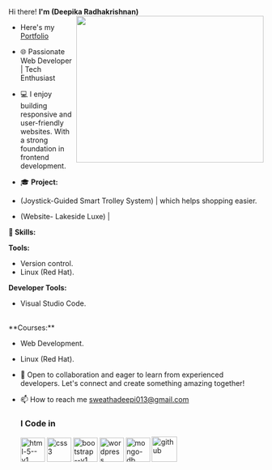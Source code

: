Hi there! **I'm (Deepika Radhakrishnan)**
<img align="right" width="370" height="290" src="![InShot_20241017_154906510](https://github.com/user-attachments/assets/990f24c2-50cd-4457-b6ec-e2f87a6c3145)">
- Here's my [Portfolio](https://deepika-05.neocities.org/website/)
- 🌐 Passionate Web Developer | Tech Enthusiast

- 💻 I enjoy building responsive and user-friendly websites. With a strong foundation in frontend development.

- 🎓 **Project:**
-  (Joystick-Guided Smart Trolley System) | which helps shopping easier.
-  (Website- Lakeside Luxe)  | 

**🚀 Skills:**

**Tools:** 
- Version control.
- Linux (Red Hat).

**Developer Tools:** 
- Visual Studio Code.
<br />
 **Courses:**

* Web Development.

* Linux (Red Hat).

- 💼 Open to collaboration and eager to learn from experienced developers. Let's connect and create something amazing together!

- 📫 How to reach me sweathadeepi013@gmail.com
  <br />
  ### I Code in
   <img width="48" height="48" src="https://img.icons8.com/color/48/html-5--v1.png" alt="html-5--v1"/>
   <img width="48" height="48" src="https://img.icons8.com/color/48/css3.png" alt="css3"/>
   <img width="48" height="48" src="https://img.icons8.com/color/48/bootstrap--v1.png" alt="bootstrap--v1"/>
   <img width="48" height="48" src="https://img.icons8.com/color/48/wordpress.png" alt="wordpress"/>
   <img width="48" height="48" src="https://img.icons8.com/color/48/mongo-db.png" alt="mongo-db"/>
   <img width="50" height="50" src="https://img.icons8.com/ios-filled/50/github.png" alt="github"/>
   
  

<!---
Deepikaradhakrishna/Deepikaradhakrishna is a ✨ special ✨ repository because its `README.md` (this file) appears on your GitHub profile.
You can click the Preview link to take a look at your changes.
--->
